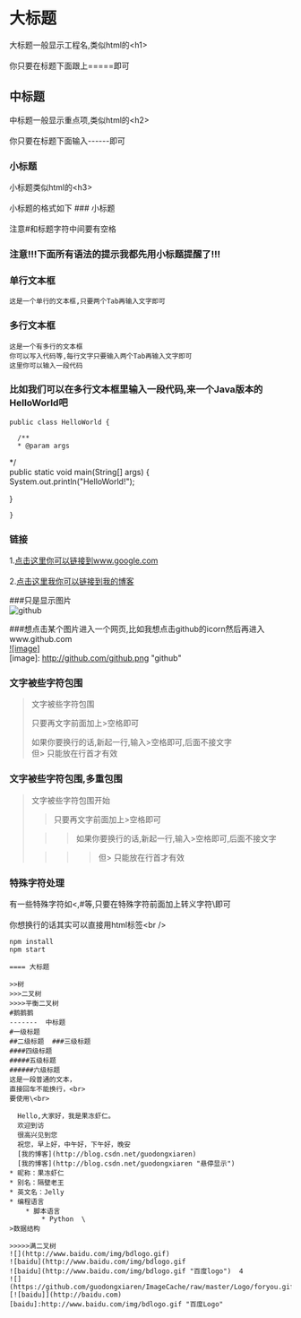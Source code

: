 大标题  
===================================  
  大标题一般显示工程名,类似html的\<h1\><br />  
  你只要在标题下面跟上=====即可  
  
    
中标题  
-----------------------------------  
  中标题一般显示重点项,类似html的\<h2\><br />  
  你只要在标题下面输入------即可  
    
### 小标题  
  小标题类似html的\<h3\><br />  
  小标题的格式如下 ### 小标题<br />  
  注意#和标题字符中间要有空格  
  
### 注意!!!下面所有语法的提示我都先用小标题提醒了!!!   
  
### 单行文本框  
    这是一个单行的文本框,只要两个Tab再输入文字即可  
          
### 多行文本框    
    这是一个有多行的文本框  
    你可以写入代码等,每行文字只要输入两个Tab再输入文字即可  
    这里你可以输入一段代码  
  
### 比如我们可以在多行文本框里输入一段代码,来一个Java版本的HelloWorld吧  
    public class HelloWorld {  
  
      /**  
      * @param args  
   */  
   public static void main(String[] args) {  
   System.out.println("HelloWorld!");  
  
   }  
  
    }  
### 链接  
1.[点击这里你可以链接到www.google.com](http://www.google.com)<br />  
2.[点击这里我你可以链接到我的博客](http://guoyunsky.iteye.com)<br />  
  
###只是显示图片  
![github](http://github.com/unicorn.png "github")  
  
###想点击某个图片进入一个网页,比如我想点击github的icorn然后再进入www.github.com  
[![image]](http://www.github.com/)  
[image]: http://github.com/github.png "github"  
  
### 文字被些字符包围  
> 文字被些字符包围  
>  
> 只要再文字前面加上>空格即可  
>  
> 如果你要换行的话,新起一行,输入>空格即可,后面不接文字  
> 但> 只能放在行首才有效  
  
### 文字被些字符包围,多重包围  
> 文字被些字符包围开始  
>  
> > 只要再文字前面加上>空格即可  
>  
>  > > 如果你要换行的话,新起一行,输入>空格即可,后面不接文字  
>  
> > > > 但> 只能放在行首才有效  
  
### 特殊字符处理  
有一些特殊字符如<,#等,只要在特殊字符前面加上转义字符\即可<br />  
你想换行的话其实可以直接用html标签\<br /\>  

```shell
npm install
npm start
 
==== 大标题 
  
>>树  
>>>二叉树  
>>>>平衡二叉树  
#鹅鹅鹅
-------  中标题  
#一级标题  
##二级标题  ###三级标题  
####四级标题  
#####五级标题  
######六级标题  
这是一段普通的文本，  
直接回车不能换行，<br>  
要使用\<br>  

  Hello,大家好，我是果冻虾仁。 
  欢迎到访  
  很高兴见到您  
  祝您，早上好，中午好，下午好，晚安  
  [我的博客](http://blog.csdn.net/guodongxiaren)  
  [我的博客](http://blog.csdn.net/guodongxiaren "悬停显示")  
* 昵称：果冻虾仁  
* 别名：隔壁老王  
* 英文名：Jelly  
* 编程语言  
    * 脚本语言  
        * Python  \
>数据结构  

>>>>>满二叉树  
![](http://www.baidu.com/img/bdlogo.gif)  
![baidu](http://www.baidu.com/img/bdlogo.gif
![baidu](http://www.baidu.com/img/bdlogo.gif "百度logo")  4
![](https://github.com/guodongxiaren/ImageCache/raw/master/Logo/foryou.gif)  
[![baidu]](http://baidu.com)  
[baidu]:http://www.baidu.com/img/bdlogo.gif "百度Logo" 
